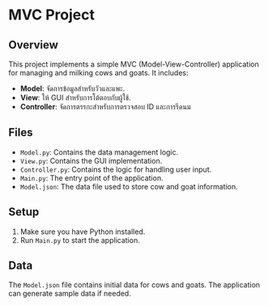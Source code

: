 # MVC Project

## Overview
This project implements a simple MVC (Model-View-Controller) application for managing and milking cows and goats. It includes:

- **Model**: จัดการข้อมูลสำหรับวัวและแพะ.
- **View**: ให้ GUI สำหรับการโต้ตอบกับผู้ใช้.
- **Controller**: จัดการตรรกะสำหรับการตรวจสอบ ID และการรีดนม

## Files
- `Model.py`: Contains the data management logic.
- `View.py`: Contains the GUI implementation.
- `Controller.py`: Contains the logic for handling user input.
- `Main.py`: The entry point of the application.
- `Model.json`: The data file used to store cow and goat information.

## Setup
1. Make sure you have Python installed.
2. Run `Main.py` to start the application.

## Data
The `Model.json` file contains initial data for cows and goats. The application can generate sample data if needed.
